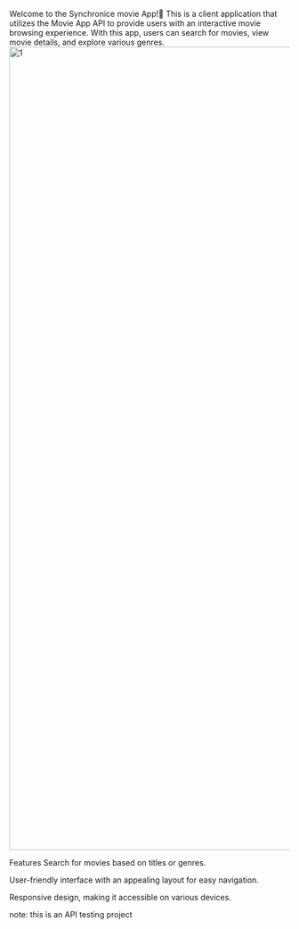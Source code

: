 Welcome to the Synchronice movie App!😬 This is a client application that utilizes the Movie App API to provide users with an interactive movie browsing experience. With this app, users can search for movies, view movie details, and explore various genres.
<img width="1440" alt="1" src="https://github.com/simonmec0/movie_api_app/assets/100505278/1d0043fe-c998-4494-8ce6-8cadcb92ad58">

Features
Search for movies based on titles or genres.

User-friendly interface with an appealing layout for easy navigation.

Responsive design, making it accessible on various devices.

note: this is an API testing project
